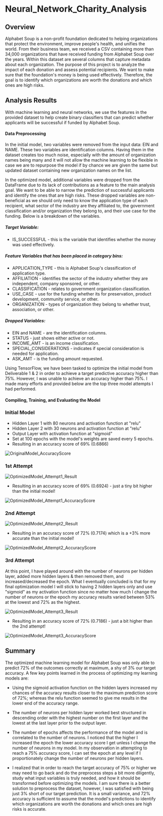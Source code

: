 # Neural_Network_Charity_Analysis

## Overview

Alphabet Soup is a non-profit foundation dedicated to helping organizations that protect the environment, improve people's health, and unifies the world. From their business team, we received a CSV containing more than 34,000 organizations that have received funding from Alphabet Soup over the years. Within this dataset are several columns that capture metadata about each organization. The purpose of this project is to analyze the impact of each donation and assess potential recipients. We want to make sure that the foundation's money is being used effectively. Therefore, the goal is to identify which organizations are worth the donations and which ones are high risks. 

## Analysis Results

With machine learning and neural networks, we use the features in the provided dataset to help create binary classifiers that can predict whether applicants will be successful if funded by Alphabet Soup. 

#### Data Preprocessing

In the initial model, two variables were removed from the input data: EIN and NAME. These two variables are identification columns. Having them in the dataset creates too much noise, especially with the amount of organization names being many and it will not allow the machine learning to be flexible in case we are to repurpose the model if by chance we are given the same but updated dataset containing new organization names on the list.

In the optimized model, additional variables were dropped from the DataFrame due to its lack of contributions as a feature to the main analysis goal. We want to be able to narrow the prediction of successful applicants and identify the ones that are high risks. These dropped variables are non-beneficial as we should only need to know the application type of each recipient, what sector of the industry are they affiliated to, the government classification and/or organization they belong to, and their use case for the funding. Below is a breakdown of the variables.

##### Target Variable:
* IS_SUCCESSFUL - this is the variable that identifies whether the money was used effectively.

##### Feature Variables that has been placed in category bins:
* APPLICATION_TYPE - this is Alphabet Soup's classification of application type.
* AFFILIATION - identifies the sector of the industry whether they are independent, company sponsored, or other.
* CLASSIFICATION - relates to government organization classification.
* USE_CASE - use for the funding whether its for preservation, product development, community service, or other.
* ORGANIZATION - types of organization they belong to whether trust, association, or other.

##### Dropped Variables:
* EIN and NAME - are the identification columns.
* STATUS - just shows either active or not.
* INCOME_AMT - is an income classification.
* SPECIAL_CONSIDERATIONS - indicates if special consideration is needed for application.
* ASK_AMT - is the funding amount requested.

Using TensorFlow, we have been tasked to optimize the initial model from Deliverable 1 & 2 in order to achieve a target predictive accuracy higher than 75%. However, I was unable to achieve an accuracy higher than 75%. I made many efforts and provided below are the top three model attempts I had performed.

#### Compiling, Training, and Evaluating the Model

### Initial Model
* Hidden Layer 1 with 80 neurons and activation function at "relu"
* Hidden Layer 2 with 30 neurons and activation function at "relu"
* Output Layer with activation function at "sigmoid"
* Set at 100 epochs with the model's weights are saved every 5 epochs.
* Resulting in an accuracy score of 69% (0.6866)

![OriginalModel_AccuracyScore](https://github.com/Lora-Borja/Neural_Network_Charity_Analysis/blob/main/images/OriginalModel_AccuracyScore.PNG)

### 1st Attempt

![OptimizedModel_Attempt1_Result](https://github.com/Lora-Borja/Neural_Network_Charity_Analysis/blob/main/images/OptimizedModel_Attempt1_Result.PNG)

* Resulting in an accuracy score of 69% (0.6924) - just a tiny bit higher than the initial model!

![OptimizedModel_Attempt1_AccuracyScore](https://github.com/Lora-Borja/Neural_Network_Charity_Analysis/blob/main/images/OptimizedModel_Attempt1_AccuracyScore.PNG)

### 2nd Attempt

![OptimizedModel_Attempt2_Result](https://github.com/Lora-Borja/Neural_Network_Charity_Analysis/blob/main/images/OptimizedModel_Attempt2_Result.PNG)

* Resulting in an accuracy score of 72% (0.7174) which is a +3% more accurate than the initial model!

![OptimizedModel_Attempt2_AccuracyScore](https://github.com/Lora-Borja/Neural_Network_Charity_Analysis/blob/main/images/OptimizedModel_Attempt2_AccuracyScore.PNG)

### 3rd Attempt

At this point, I have played around with the number of neurons per hidden layer, added more hidden layers & then removed them, and increased/decreased the epoch. What I eventually concluded is that for my final optimization model I will stick to having 2 hidden layers only and use "sigmoid" as my activation function since no matter how much I change the number of neurons or the epoch my accuracy results varied between 53% at the lowest and 72% as the highest.

![OptimizedModel_Attempt3_Result](https://github.com/Lora-Borja/Neural_Network_Charity_Analysis/blob/main/images/OptimizedModel_Attempt3_Result.PNG)

* Resulting in an accuracy score of 72% (0.7186) - just a bit higher than the 2nd attempt!

![OptimizedModel_Attempt3_AccuracyScore](https://github.com/Lora-Borja/Neural_Network_Charity_Analysis/blob/main/images/OptimizedModel_Attempt3_AccuracyScore.PNG)

## Summary

The optimized machine learning model for Alphabet Soup was only able to predict 72% of the outcomes correctly at maximum, a shy of 3% our target accuracy. A few key points learned in the process of optimizing my learning models are:

- Using the sigmoid activation function on the hidden layers increased my chances of the accuracy results closer to the maximum prediction score of 72%; whereas the relu function seemed to give me results in the lower end of the accuracy range.

- The number of neurons per hidden layer worked best structured in descending order with the highest number on the first layer and the lowest at the last layer prior to the output layer.

- The number of epochs affects the performance of the model and is correlated to the number of neurons. I noticed that the higher I increased the epoch the lower accuracy score I get unless I change the number of neurons in my model. In my observation in attempting to reach a 75% accuracy score, I can set the epoch at any level if I proportionately change the number of neurons per hidden layers.

- I realized that in order to reach the target accuracy of 75% or higher we may need to go back and do the preprocess steps a bit more diligently, study what input variables is truly needed, and how it should be transformed before optimizing the models. I am sure there is a better solution to preprocess the dataset, however, I was satisfied with being just 3% short of our target prediction. It is a small variance, and 72% accuracy is sufficient to assume that the model's predictions to identify which organizations are worth the donations and which ones are high risks is accurate.
